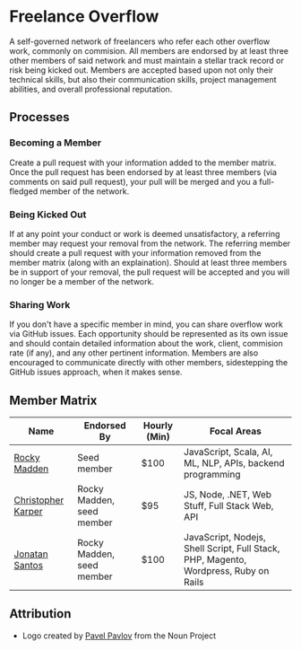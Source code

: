 # Freelance Overflow
A self-governed network of freelancers who refer each other overflow work, commonly on commision. All members are endorsed by at least three other members of said network and must maintain a stellar track record or risk being kicked out. Members are accepted based upon not only their technical skills, but also their communication skills, project management abilities, and overall professional reputation.

## Processes
### Becoming a Member
Create a pull request with your information added to the member matrix. Once the pull request has been endorsed by at least three members (via comments on said pull request), your pull will be merged and you a full-fledged member of the network.

### Being Kicked Out
If at any point your conduct or work is deemed unsatisfactory, a referring member may request your removal from the network. The referring member should create a pull request with your information removed from the member matrix (along with an explaination). Should at least three members be in support of your removal, the pull request will be accepted and you will no longer be a member of the network.

### Sharing Work
If you don't have a specific member in mind, you can share overflow work via GitHub issues. Each opportunity should be represented as its own issue and should contain detailed information about the work, client, commision rate (if any), and any other pertinent information. Members are also encouraged to communicate directly with other members, sidestepping the GitHub issues approach, when it makes sense.

## Member Matrix
| Name                                             | Endorsed By               | Hourly (Min) | Focal Areas
| ------------------------------------------------ | ------------------------- | ------------ | -----------
| [Rocky Madden](https://github.com/rockymadden)   | Seed member               | $100         | JavaScript, Scala, AI, ML, NLP, APIs, backend programming
| [Christopher Karper](https://github.com/CKarper) | Rocky Madden, seed member | $95          | JS, Node, .NET, Web Stuff, Full Stack Web, API
| [Jonatan Santos](https://github.com/joridos)     | Rocky Madden, seed member | $100         | JavaScript, Nodejs, Shell Script, Full Stack, PHP, Magento, Wordpress, Ruby on Rails

## Attribution
* Logo created by [Pavel Pavlov](http://thenounproject.com/zka11/) from the Noun Project
